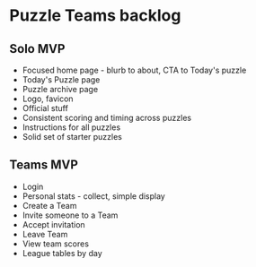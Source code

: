 Puzzle Teams backlog
====================

Solo MVP
--------

- Focused home page - blurb to about, CTA to Today's puzzle
- Today's Puzzle page
- Puzzle archive page
- Logo, favicon
- Official stuff
- Consistent scoring and timing across puzzles
- Instructions for all puzzles
- Solid set of starter puzzles


Teams MVP
---------

- Login
- Personal stats - collect, simple display
- Create a Team
- Invite someone to a Team
- Accept invitation
- Leave Team
- View team scores
- League tables by day
